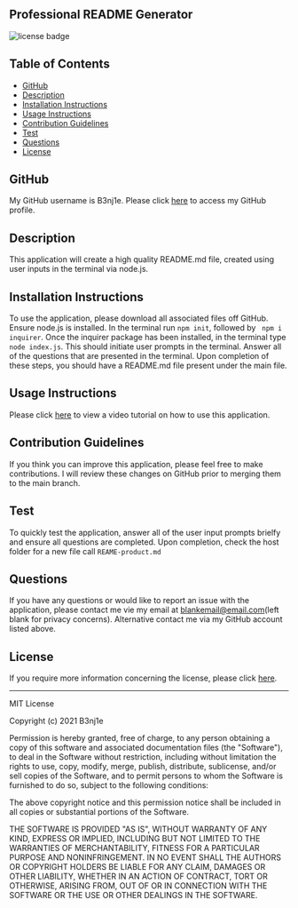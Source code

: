 ## Professional README Generator
![license badge](https://img.shields.io/static/v1?label=License&message=MIT-Licencse&color=success)

## Table of Contents
* [GitHub](#GitHub)
* [Description](#description)
* [Installation Instructions](#installation-instructions)
* [Usage Instructions](#usage-instructions)
* [Contribution Guidelines](#contribution-guidelines)
* [Test](#test)
* [Questions](#questions)
* [License](#license)

## GitHub
My GitHub username is B3nj1e. 
Please click [here](https://github.com/B3nj1e) to access my GitHub profile.

## Description
This application will create a high quality README.md file, created using user inputs in the terminal via node.js. 


## Installation Instructions
To use the application, please download all associated files off GitHub. Ensure node.js is installed. In the terminal run ``npm init``, followed by `` npm i inquirer``. Once the inquirer package has been installed, in the terminal type ``node index.js``. This should initiate user prompts in the terminal. Answer all of the questions that are presented in the terminal. Upon completion of these steps, you should have a README.md file present under the main file.  

## Usage Instructions
Please click [here](https://drive.google.com/file/d/1WOKHzjdKP4WSQqiuYKNZWfqWUR0taWyw/view) to view a video tutorial on how to use this application. 

## Contribution Guidelines
If you think you can improve this application, please feel free to make contributions. I will review these changes on GitHub prior to merging them to the main branch.

## Test
To quickly test the application, answer all of the user input prompts brielfy and ensure all questions are completed. Upon completion, check the host folder for a new file call ``REAME-product.md ``

## Questions
If you have any questions or would like to report an issue with the application, please contact me vie my email at blankemail@email.com(left blank for privacy concerns). Alternative contact me via my GitHub account listed above. 

## License
If you require more information concerning the license, please click [here](https://choosealicense.com/licenses/).

---------------------

MIT License

Copyright (c) 2021 B3nj1e

Permission is hereby granted, free of charge, to any person obtaining a copy
of this software and associated documentation files (the "Software"), to deal
in the Software without restriction, including without limitation the rights
to use, copy, modify, merge, publish, distribute, sublicense, and/or sell
copies of the Software, and to permit persons to whom the Software is
furnished to do so, subject to the following conditions:

The above copyright notice and this permission notice shall be included in all
copies or substantial portions of the Software.

THE SOFTWARE IS PROVIDED "AS IS", WITHOUT WARRANTY OF ANY KIND, EXPRESS OR
IMPLIED, INCLUDING BUT NOT LIMITED TO THE WARRANTIES OF MERCHANTABILITY,
FITNESS FOR A PARTICULAR PURPOSE AND NONINFRINGEMENT. IN NO EVENT SHALL THE
AUTHORS OR COPYRIGHT HOLDERS BE LIABLE FOR ANY CLAIM, DAMAGES OR OTHER
LIABILITY, WHETHER IN AN ACTION OF CONTRACT, TORT OR OTHERWISE, ARISING FROM,
OUT OF OR IN CONNECTION WITH THE SOFTWARE OR THE USE OR OTHER DEALINGS IN THE
SOFTWARE.
